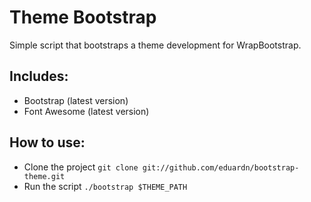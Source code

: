 # Theme Bootstrap

Simple script that bootstraps a theme development for WrapBootstrap.

## Includes:

* Bootstrap (latest version)
* Font Awesome (latest version)

## How to use:
* Clone the project `git clone git://github.com/eduardn/bootstrap-theme.git`
* Run the script `./bootstrap $THEME_PATH`